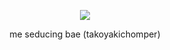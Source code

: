 <p align="center"><img src="https://25.media.tumblr.com/tumblr_madsmgjuNS1rza9b3o1_500.gif" /></p>

<p align="center">me seducing bae (takoyakichomper)</p>
